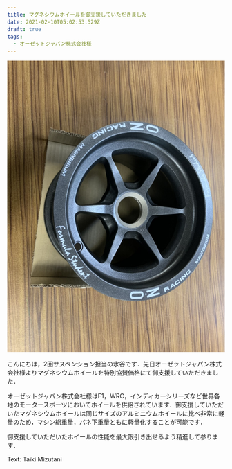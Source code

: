 ```yaml
---
title: マグネシウムホイールを御支援していただきました
date: 2021-02-10T05:02:53.529Z
draft: true
tags:
  - オーゼットジャパン株式会社様
---
```

![](s__19439618.jpg)

こんにちは，2回サスペンション担当の水谷です．先日オーゼットジャパン株式会社様よりマグネシウムホイールを特別協賛価格にて御支援していただきました．

オーゼットジャパン株式会社様はF1，WRC，インディカーシリーズなど世界各地のモータースポーツにおいてホイールを供給されています．御支援していただいたマグネシウムホイールは同じサイズのアルミニウムホイールに比べ非常に軽量のため，マシン総重量，バネ下重量ともに軽量化することが可能です．

御支援していただいたホイールの性能を最大限引き出せるよう精進して参ります．

Text: Taiki Mizutani